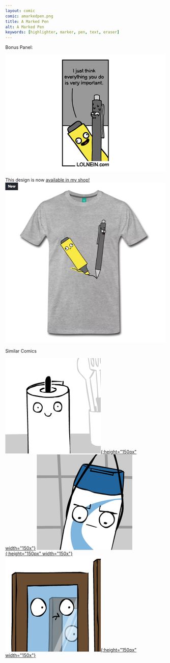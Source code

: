 ```yaml
---
layout: comic
comic: amarkedpen.png
title: A Marked Pen
alt: A Marked Pen
keywords: [highlighter, marker, pen, text, eraser]
---
```


Bonus Panel:

![A Marked Pen Bonus Panel](/images/amarkedpen_bonus.png)

This design is now [available in my shop!](https://lolnein.com/shop)
![A Marked Pen Shirt](/images/amarkedpen_shirt.png)

<div class="title">Similar Comics</div>

[![Paper Towel Thumb](/images/papertowel_thumb.png){:height="150px" width="150x"}](https://lolnein.com/2017/04/25/papertowel/)
[![Shampoolympics Thumb](/images/shampoolympics_thumb.png){:height="150px" width="150x"}](https://lolnein.com/2018/04/19/shampoolympics/)
[![Something on Your Face Thumb](/images/somethingonyourface_thumb.png){:height="150px" width="150x"}](https://lolnein.com/2017/05/07/somethingonyourface/)
